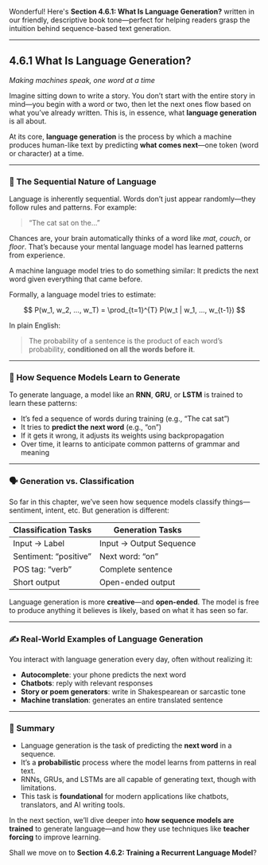 Wonderful! Here's **Section 4.6.1: What Is Language Generation?** written in our friendly, descriptive book tone—perfect for helping readers grasp the intuition behind sequence-based text generation.

---

## **4.6.1 What Is Language Generation?**

*Making machines speak, one word at a time*

Imagine sitting down to write a story. You don’t start with the entire story in mind—you begin with a word or two, then let the next ones flow based on what you’ve already written. This is, in essence, what **language generation** is all about.

At its core, **language generation** is the process by which a machine produces human-like text by predicting **what comes next**—one token (word or character) at a time.

---

### 📖 The Sequential Nature of Language

Language is inherently sequential. Words don’t just appear randomly—they follow rules and patterns. For example:

> “The cat sat on the…”

Chances are, your brain automatically thinks of a word like *mat*, *couch*, or *floor*. That’s because your mental language model has learned patterns from experience.

A machine language model tries to do something similar:
It predicts the next word given everything that came before.

Formally, a language model tries to estimate:

$$
P(w_1, w_2, ..., w_T) = \prod_{t=1}^{T} P(w_t | w_1, ..., w_{t-1})
$$

In plain English:

> The probability of a sentence is the product of each word’s probability, **conditioned on all the words before it**.

---

### 🧠 How Sequence Models Learn to Generate

To generate language, a model like an **RNN**, **GRU**, or **LSTM** is trained to learn these patterns:

* It’s fed a sequence of words during training (e.g., “The cat sat”)
* It tries to **predict the next word** (e.g., “on”)
* If it gets it wrong, it adjusts its weights using backpropagation
* Over time, it learns to anticipate common patterns of grammar and meaning

---

### 🗣️ Generation vs. Classification

So far in this chapter, we’ve seen how sequence models classify things—sentiment, intent, etc. But generation is different:

| Classification Tasks  | Generation Tasks        |
| --------------------- | ----------------------- |
| Input → Label         | Input → Output Sequence |
| Sentiment: “positive” | Next word: “on”         |
| POS tag: “verb”       | Complete sentence       |
| Short output          | Open-ended output       |

Language generation is more **creative**—and **open-ended**. The model is free to produce anything it believes is likely, based on what it has seen so far.

---

### ✍️ Real-World Examples of Language Generation

You interact with language generation every day, often without realizing it:

* **Autocomplete**: your phone predicts the next word
* **Chatbots**: reply with relevant responses
* **Story or poem generators**: write in Shakespearean or sarcastic tone
* **Machine translation**: generates an entire translated sentence

---

### 🧩 Summary

* Language generation is the task of predicting the **next word** in a sequence.
* It’s a **probabilistic** process where the model learns from patterns in real text.
* RNNs, GRUs, and LSTMs are all capable of generating text, though with limitations.
* This task is **foundational** for modern applications like chatbots, translators, and AI writing tools.

In the next section, we’ll dive deeper into **how sequence models are trained** to generate language—and how they use techniques like **teacher forcing** to improve learning.

Shall we move on to **Section 4.6.2: Training a Recurrent Language Model**?
